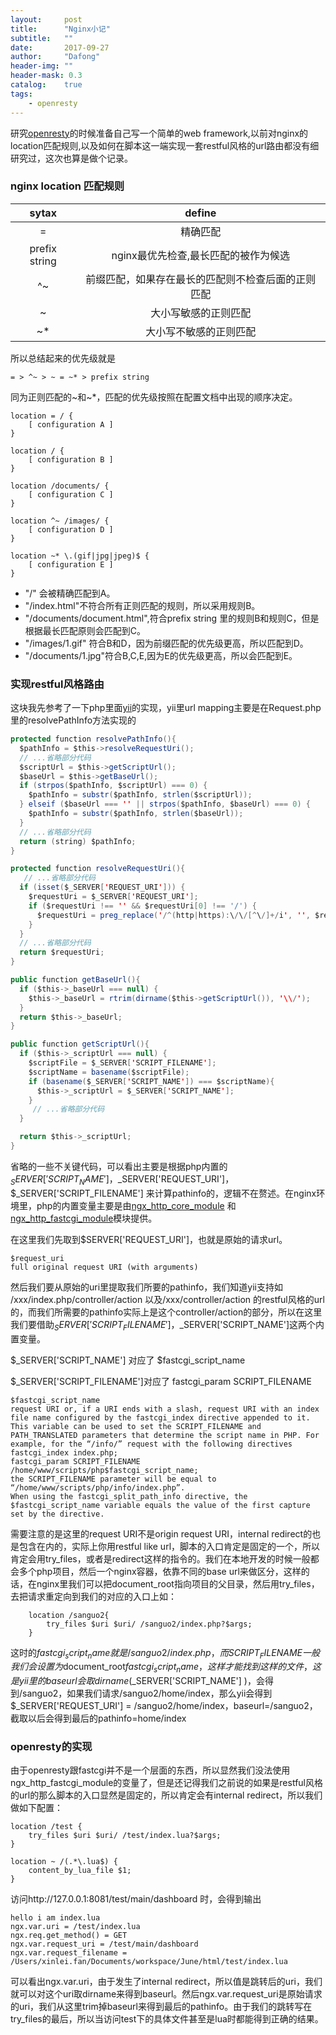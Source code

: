 ```yaml
---
layout:     post
title:      "Nginx小记"
subtitle:   ""
date:       2017-09-27
author:     "Dafong"
header-img: ""
header-mask: 0.3
catalog:    true
tags:
    - openresty
---
```


研究[openresty](https://openresty.org)的时候准备自己写一个简单的web framework,以前对nginx的location匹配规则,以及如何在脚本这一端实现一套restful风格的url路由都没有细研究过，这次也算是做个记录。

###  nginx location 匹配规则


|     sytax     |          define           |
| :-----------: | :-----------------------: |
|       =       |           精确匹配            |
| prefix string |   nginx最优先检查,最长匹配的被作为候选   |
|      ^~       | 前缀匹配，如果存在最长的匹配则不检查后面的正则匹配 |
|       ~       |        大小写敏感的正则匹配         |
|      ~*       |        大小写不敏感的正则匹配        |

所以总结起来的优先级就是

```
= > ^~ > ~ = ~* > prefix string
```

同为正则匹配的~和~*，匹配的优先级按照在配置文档中出现的顺序决定。

```nginx
location = / {
    [ configuration A ]
}

location / {
    [ configuration B ]
}

location /documents/ {
    [ configuration C ]
}

location ^~ /images/ {
    [ configuration D ]
}

location ~* \.(gif|jpg|jpeg)$ {
    [ configuration E ]
}
```

* "/" 会被精确匹配到A。
* "/index.html"不符合所有正则匹配的规则，所以采用规则B。
* "/documents/document.html",符合prefix string 里的规则B和规则C，但是根据最长匹配原则会匹配到C。
* "/images/1.gif" 符合B和D，因为前缀匹配的优先级更高，所以匹配到D。
* "/documents/1.jpg"符合B,C,E,因为E的优先级更高，所以会匹配到E。

### 实现restful风格路由
这块我先参考了一下php里面[yii](http://www.yiiframework.com/)的实现，yii里url mapping主要是在Request.php里的resolvePathInfo方法实现的

```java
protected function resolvePathInfo(){
  $pathInfo = $this->resolveRequestUri();
  // ...省略部分代码
  $scriptUrl = $this->getScriptUrl();
  $baseUrl = $this->getBaseUrl();
  if (strpos($pathInfo, $scriptUrl) === 0) {
    $pathInfo = substr($pathInfo, strlen($scriptUrl));
  } elseif ($baseUrl === '' || strpos($pathInfo, $baseUrl) === 0) {
    $pathInfo = substr($pathInfo, strlen($baseUrl));
  }
  // ...省略部分代码
  return (string) $pathInfo;
}

protected function resolveRequestUri(){
   // ...省略部分代码
  if (isset($_SERVER['REQUEST_URI'])) {
    $requestUri = $_SERVER['REQUEST_URI'];
    if ($requestUri !== '' && $requestUri[0] !== '/') {
      $requestUri = preg_replace('/^(http|https):\/\/[^\/]+/i', '', $requestUri);
    }
  }   
  // ...省略部分代码
  return $requestUri;
}

public function getBaseUrl(){
  if ($this->_baseUrl === null) {
    $this->_baseUrl = rtrim(dirname($this->getScriptUrl()), '\\/');
  }
  return $this->_baseUrl;
}

public function getScriptUrl(){
  if ($this->_scriptUrl === null) {
    $scriptFile = $_SERVER['SCRIPT_FILENAME'];
    $scriptName = basename($scriptFile);
    if (basename($_SERVER['SCRIPT_NAME']) === $scriptName){
      $this->_scriptUrl = $_SERVER['SCRIPT_NAME'];
    } 
     // ...省略部分代码
  }

  return $this->_scriptUrl;
}
```

省略的一些不关键代码，可以看出主要是根据php内置的 $_SERVER['SCRIPT_NAME']，$_SERVER['REQUEST_URI']，$_SERVER['SCRIPT_FILENAME'] 来计算pathinfo的，逻辑不在赘述。在nginx环境里，php的内置变量主要是由[ngx_http_core_module](http://nginx.org/en/docs/http/ngx_http_core_module.html) 和[ngx_http_fastcgi_module](http://nginx.org/en/docs/http/ngx_http_fastcgi_module.html)模块提供。

在这里我们先取到$SERVER['REQUEST_URI']，也就是原始的请求url。

```
$request_uri
full original request URI (with arguments)
```

然后我们要从原始的uri里提取我们所要的pathinfo，我们知道yii支持如
/xxx/index.php/controller/action 以及/xxx/controller/action 的restful风格的url的，而我们所需要的pathinfo实际上是这个controller/action的部分，所以在这里我们要借助$_SERVER['SCRIPT_FILENAME']，$_SERVER['SCRIPT_NAME']这两个内置变量。

$_SERVER['SCRIPT_NAME'] 对应了 $fastcgi_script_name

$_SERVER['SCRIPT_FILENAME']对应了 fastcgi_param SCRIPT_FILENAME

```
$fastcgi_script_name
request URI or, if a URI ends with a slash, request URI with an index file name configured by the fastcgi_index directive appended to it. This variable can be used to set the SCRIPT_FILENAME and PATH_TRANSLATED parameters that determine the script name in PHP. For example, for the “/info/” request with the following directives
fastcgi_index index.php;
fastcgi_param SCRIPT_FILENAME /home/www/scripts/php$fastcgi_script_name;
the SCRIPT_FILENAME parameter will be equal to “/home/www/scripts/php/info/index.php”.
When using the fastcgi_split_path_info directive, the $fastcgi_script_name variable equals the value of the first capture set by the directive.
```

需要注意的是这里的request URI不是origin request URI，internal redirect的也是包含在内的，实际上你用restful like url，脚本的入口肯定是固定的一个，所以肯定会用try_files，或者是redirect这样的指令的。我们在本地开发的时候一般都会多个php项目，然后一个nginx容器，依靠不同的base url来做区分，这样的话，在nginx里我们可以把document_root指向项目的父目录，然后用try_files，去把请求重定向到我们的对应的入口上如：

```nginx
	location /sanguo2{
	    try_files $uri $uri/ /sanguo2/index.php?$args;
	}
```

这时的$fastcgi_script_name  就是/sanguo2/index.php，而SCRIPT_FILENAME一般我们会设置为$document_root$fastcgi_script_name，这样才能找到这样的文件，这是yii里的baseurl 会取dirname($_SERVER['SCRIPT_NAME'] )，会得到/sanguo2，如果我们请求/sanguo2/home/index，那么yii会得到$_SERVER['REQUEST_URI'] = /sanguo2/home/index，baseurl=/sanguo2，截取以后会得到最后的pathinfo=home/index

### openresty的实现

由于openresty跟fastcgi并不是一个层面的东西，所以显然我们没法使用ngx_http_fastcgi_module的变量了，但是还记得我们之前说的如果是restful风格的url的那么脚本的入口显然是固定的，所以肯定会有internal redirect，所以我们做如下配置：

```nginx
location /test {
	try_files $uri $uri/ /test/index.lua?$args;
}

location ~ /(.*\.lua$) {
	content_by_lua_file $1;
}
```

访问http://127.0.0.1:8081/test/main/dashboard 时，会得到输出

```
hello i am index.lua
ngx.var.uri = /test/index.lua
ngx.req.get_method() = GET
ngx.var.request_uri = /test/main/dashboard
ngx.var.request_filename = /Users/xinlei.fan/Documents/workspace/June/html/test/index.lua
```

可以看出ngx.var.uri，由于发生了internal redirect，所以值是跳转后的uri，我们就可以对这个uri取dirname来得到baseurl。然后ngx.var.request_uri是原始请求的uri，我们从这里trim掉baseurl来得到最后的pathinfo。由于我们的跳转写在try_files的最后，所以当访问test下的具体文件甚至是lua时都能得到正确的结果。